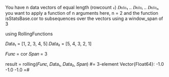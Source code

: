 
You have n data vectors of equal length (rowcount 𝓇)
 𝐷𝑎𝑡𝑎₁ .. 𝐷𝑎𝑡𝑎ᵢ ..  𝐷𝑎𝑡𝑎ₙ
you want to apply a function of n arguments
here, n = 2 and the function isStatsBase.cor
to subsequences over the vectors using a window_span of 3


using RollingFunctions

 𝐷𝑎𝑡𝑎₁ = [1, 2, 3, 4, 5]
 𝐷𝑎𝑡𝑎₂ = [5, 4, 3, 2, 1]

𝐹𝑢𝑛𝑐 = cor
𝑆𝑝𝑎𝑛 = 3

result = rolling(𝐹𝑢𝑛𝑐, 𝐷𝑎𝑡𝑎₁, 𝐷𝑎𝑡𝑎₂, 𝑆𝑝𝑎𝑛)
#=
3-element Vector{Float64}:
  -1.0
  -1.0
  -1.0
=#

